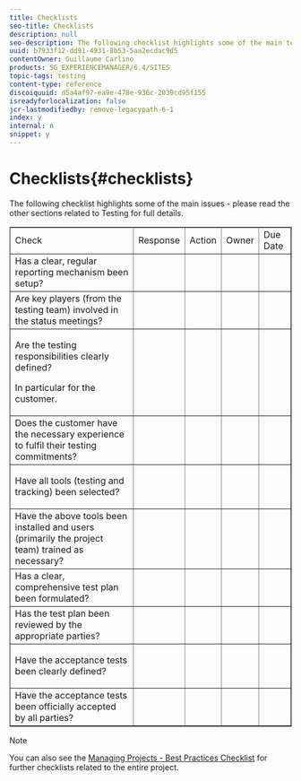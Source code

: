 ```yaml
---
title: Checklists
seo-title: Checklists
description: null
seo-description: The following checklist highlights some of the main testing issues
uuid: b7933f12-dd91-4931-8b53-5aa2ecdac9d5
contentOwner: Guillaume Carlino
products: SG_EXPERIENCEMANAGER/6.4/SITES
topic-tags: testing
content-type: reference
discoiquuid: d5a4af97-ea9e-478e-936c-2039cd95f155
isreadyforlocalization: false
jcr-lastmodifiedby: remove-legacypath-6-1
index: y
internal: n
snippet: y
---
```


# Checklists{#checklists}

The following checklist highlights some of the main issues - please read the other sections related to Testing for full details.

<table border="1" cellpadding="1" cellspacing="0" width="100%"> 
 <tbody>
  <tr>
   <td>Check </td> 
   <td>Response</td> 
   <td>Action</td> 
   <td>Owner</td> 
   <td>Due Date</td> 
  </tr>
  <tr>
   <td>Has a clear, regular reporting mechanism been setup?</td> 
   <td> </td> 
   <td> </td> 
   <td> </td> 
   <td> </td> 
  </tr>
  <tr>
   <td>Are key players (from the testing team) involved in the status meetings?</td> 
   <td> </td> 
   <td> </td> 
   <td> </td> 
   <td> </td> 
  </tr>
  <tr>
   <td><p>Are the testing responsibilities clearly defined?</p> <p>In particular for the customer.</p> </td> 
   <td> </td> 
   <td> </td> 
   <td> </td> 
   <td> </td> 
  </tr>
  <tr>
   <td>Does the customer have the necessary experience to fulfil their testing commitments?</td> 
   <td> </td> 
   <td> </td> 
   <td> </td> 
   <td> </td> 
  </tr>
  <tr>
   <td><p>Have all tools (testing and tracking) been selected?</p> </td> 
   <td> </td> 
   <td> </td> 
   <td> </td> 
   <td> </td> 
  </tr>
  <tr>
   <td>Have the above tools been installed and users (primarily the project team) trained as necessary?</td> 
   <td> </td> 
   <td> </td> 
   <td> </td> 
   <td> </td> 
  </tr>
  <tr>
   <td>Has a clear, comprehensive test plan been formulated?</td> 
   <td> </td> 
   <td> </td> 
   <td> </td> 
   <td> </td> 
  </tr>
  <tr>
   <td>Has the test plan been reviewed by the appropriate parties?</td> 
   <td> </td> 
   <td> </td> 
   <td> </td> 
   <td> </td> 
  </tr>
  <tr>
   <td><p>Have the acceptance tests been clearly defined?</p> </td> 
   <td> </td> 
   <td> </td> 
   <td> </td> 
   <td> </td> 
  </tr>
  <tr>
   <td>Have the acceptance tests been officially accepted by all parties?</td> 
   <td> </td> 
   <td> </td> 
   <td> </td> 
   <td> </td> 
  </tr>
 </tbody>
</table>

>[!NOTE]
>
>You can also see the [Managing Projects - Best Practices Checklist](/content/help/en/experience-manager/6-4/managing/using/best-practices) for further checklists related to the entire project.

